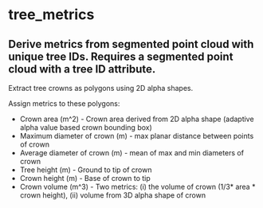 # tree_metrics
## Derive metrics from segmented point cloud with unique tree IDs. Requires a segmented point cloud with a tree ID attribute.

Extract tree crowns as polygons using 2D alpha shapes.

Assign metrics to these polygons:
  - Crown area (m^2) - Crown area derived from 2D alpha shape (adaptive alpha value based crown bounding box)
  - Maximum diameter of crown (m) - max planar distance between points of crown
  - Average diameter of crown (m) - mean of max and min diameters of crown
  - Tree height (m) - Ground to tip of crown
  - Crown height (m) - Base of crown to tip
  - Crown volume (m^3) - Two metrics: (i) the volume of crown (1/3* area * crown height), (ii) volume from 3D alpha shape of crown
